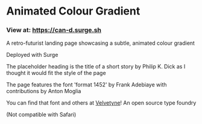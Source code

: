 # Animated Colour Gradient
### View at: https://can-d.surge.sh

A retro-futurist landing page showcasing a subtle, animated colour gradient

Deployed with Surge

The placeholder heading is the title of a short story by Philip K. Dick as I thought it would fit the style of the page

The page features the font 'format 1452' by Frank Adebiaye with contributions by Anton Moglia

You can find that font and others at [Velvetyne](https://velvetyne.fr)! An open source type foundry

(Not compatible with Safari)

